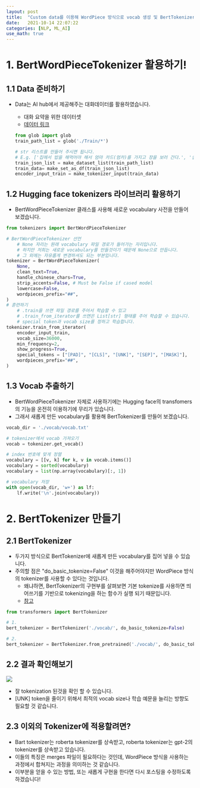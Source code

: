 ```yaml
---
layout: post
title:  "Custom data를 이용해 WordPiece 방식으로 vocab 생성 및 BertTokenizer 훈련하기"
date:   2021-10-14 22:07:22
categories: [NLP, ML_AI]
use_math: true
---
```


# 1. BertWordPieceTokenizer 활용하기!
## 1.1 Data 준비하기
* Data는 AI hub에서 제공해주는 대화데이터를 활용하였습니다.
    * 대화 요약을 위한 데이터셋
    * [데이터 링크](https://aihub.or.kr/aidata/30714)

    ```python
    from glob import glob
    train_path_list = glob('./Train/*')

    # str 리스트를 만들어 주시면 됩니다.
    # E.g. ['집에서 밥을 해먹어야 해서 엄마 카드(엄카)를 가지고 장을 보러 간다.', '실바니안은 코스트코에 가서 사는 것보다 인터넷으로 사는 게 더 싸다.']
    train_json_list = make_dataset_list(train_path_list)
    train_data= make_set_as_df(train_json_list)
    encoder_input_train = make_tokenizer_input(train_data)
    ```

## 1.2 Hugging face tokenizers 라이브러리 활용하기
* BertWordPieceTokenizer 클래스를 사용해 새로운 vocabulary 사전을 만들어 보겠습니다.

```python
from tokenizers import BertWordPieceTokenizer 

# BertWordPieceTokenizer 선언
    # None 자리는 원래 vocabulary 파일 경로가 들어가는 자리입니다.
    # 하지만 저희는 새로운 vocabulary를 만들것이기 때문에 None으로 만듭니다.
    # 그 외에는 자유롭게 변경하셔도 되는 부분입니다.
tokenizer = BertWordPieceTokenizer(
    None,
    clean_text=True,
    handle_chinese_chars=True,
    strip_accents=False, # Must be False if cased model
    lowercase=False,
    wordpieces_prefix="##",
)
# 훈련하기
    # .train을 쓰면 파일 경로를 주어서 학습할 수 있고
    # .train_from_iterator를 쓰면은 List[str] 형태를 주어 학습할 수 있습니다.
    # special token과 vocab size를 정하고 학습합니다.
tokenizer.train_from_iterator(
    encoder_input_train,
    vocab_size=36000,
    min_frequency=2,
    show_progress=True,
    special_tokens = ["[PAD]", "[CLS]", "[UNK]", "[SEP]", "[MASK]"],
    wordpieces_prefix="##",
)
```

## 1.3 Vocab 추출하기
* BertWordPieceTokenizer 자체로 사용하기에는 Hugging face의 transfomers의 기능을 온전히 이용하기에 무리가 있습니다.
* 그래서 새롭게 만든 vocabulary를 활용해 BertTokenizer를 만들어 보겠습니다.

```python
vocab_dir = './vocab/vocab.txt'

# tokenizer에서 vocab 가져오기
vocab = tokenizer.get_vocab()

# index 번호에 맞게 정렬
vocabulary = [[v, k] for k, v in vocab.items()]
vocabulary = sorted(vocabulary)
vocabulary = list(np.array(vocabulary)[:, 1])

# vocabulary 저장
with open(vocab_dir, 'w+') as lf:
    lf.write('\n'.join(vocabulary))
```

# 2. BertTokenizer 만들기
## 2.1 BertTokenizer
* 두가지 방식으로 BertTokenizer에 새롭게 만든 vocabulary를 집어 넣을 수 있습니다.
* 주의할 점은 "do_basic_tokenize=False" 이것을 해주어야지만 WordPiece 방식의 tokenizer를 사용할 수 있다는 것입니다.
    * 왜냐하면, BertTokenizer의 구현부를 살펴보면 기본 tokenize를 사용하면 띄어쓰기를 기반으로 tokenizing을 하는 함수가 실행 되기 때문입니다.
    * [참고](https://github.com/huggingface/transformers/blob/cc360649606f1a0105c9d465a2522a454746894f/src/transformers/models/bert/tokenization_bert.py#L201)

```python
from transformers import BertTokenizer

# 1.
bert_tokenizer = BertTokenizer('./vocab/', do_basic_tokenize=False)

# 2.
bert_tokenizer = BertTokenizer.from_pretrained('./vocab/', do_basic_tokenize=False)
```

## 2.2 결과 확인해보기
![](/assets/image/)
* 잘 tokenization 된것을 확인 할 수 있습니다.
* [UNK] token을 줄이기 위해서 최적의 vocab size나 학습 예문을 늘리는 방향도 필요할 것 같습니다.

## 2.3 이외의 Tokenizer에 적용할려면?
* Bart tokenizer는 roberta tokenizer를 상속받고, roberta tokenizer는 gpt-2의 tokenizer를 상속받고 있습니다.
* 이들의 특징은 merges 파일이 필요하다는 것인데, WordPiece 방식을 사용하는 과정에서 합쳐지는 과정을 의미하는 것 같습니다.
* 이부분을 얻을 수 있는 방법, 또는 새롭게 구현을 한다면 다시 포스팅을 수정하도록 하겠습니다!